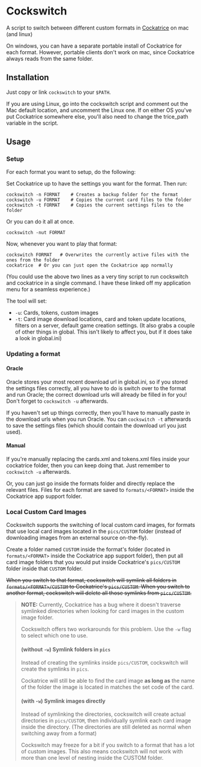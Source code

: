 # Cockswitch

A script to switch between different custom formats in [Cockatrice](https://cockatrice.github.io) on mac (and linux) 

On windows, you can have a separate portable install of Cockatrice for each format. 
However, portable clients don't work on mac, since Cockatrice always reads from the same folder.

## Installation

Just copy or link `cockswitch` to your `$PATH`.

If you are using Linux, go into the cockswitch script and comment out the Mac default location, and uncomment the Linux one. 
If on either OS you've put Cockatrice somewhere else, you'll also need to change the trice_path variable in the script.

## Usage

### Setup

For each format you want to setup, do the following:

Set Cockatrice up to have the settings you want for the format. Then run:
```shell
cockswitch -n FORMAT	# Creates a backup folder for the format
cockswitch -u FORMAT	# Copies the current card files to the folder
cockswitch -t FORMAT	# Copies the current settings files to the folder
```

Or you can do it all at once. 
```shell
cockswitch -nut FORMAT
```

Now, whenever you want to play that format:
```shell 
cockswitch FORMAT	# Overwrites the currently active files with the ones from the folder
cockatrice	# Or you can just open the Cockatrice app normally
```

(You could use the above two lines as a very tiny script to run cockswitch and cockatrice in a single command. 
I have these linked off my application menu for a seamless experience.)

The tool will set: 
* `-u`: Cards, tokens, custom images
* `-t`: Card image download locations, card and token update locations, filters on a server, default game creation settings. 
  (It also grabs a couple of other things in global. This isn't likely to affect you, but if it does take a look in global.ini)

### Updating a format

#### Oracle

Oracle stores your most recent download url in global.ini, so if you stored the settings files correctly, 
all you have to do is switch over to the format and run Oracle; the correct download urls will already be filled in for you! 
Don't forget to `cockswitch -u` afterwards.

If you haven't set up things correctly, then you'll have to manually paste in the download urls when you run Oracle. 
You can `cockswitch -t` afterwards to save the settings files (which should contain the download url you just used).

#### Manual

If you're manually replacing the cards.xml and tokens.xml files inside your cockatrice folder, then you can keep doing that. 
Just remember to `cockswitch -u` afterwards.

Or, you can just go inside the formats folder and directly replace the relevant files. 
Files for each format are saved to `formats/<FORMAT>` inside the Cockatrice app support folder.

### Local Custom Card Images

Cockswitch supports the switching of local custom card images, for formats that use local card images located in the `pics/CUSTOM` folder 
(instead of downloading images from an external source on-the-fly).

Create a folder named `CUSTOM` inside the format's folder (located in `formats/<FORMAT>` inside the Cockatrice app support folder),
then put all card image folders that you would put inside Cockatrice's `pics/CUSTOM` folder inside that `CUSTOM` folder.

~~When you switch to that format, cockswitch will symlink all folders in `formats/<FORMAT>/CUSTOM` to Cockatrice's `pics/CUSTOM`.
When you switch to another format, cockswitch will delete all those symlinks from `pics/CUSTOM`.~~

> **NOTE:** Currently, Cockatrice has a bug where it doesn't traverse symlinked directories when looking for card images in the custom image folder.
>
> Cockswitch offers two workarounds for this problem. Use the `-w` flag to select which one to use.
>
> #### (without `-w`) Symlink folders in `pics`
>
> Instead of creating the symlinks inside `pics/CUSTOM`, cockswitch will create the symlinks in `pics`.
>
> Cockatrice will still be able to find the card image **as long as** the name of the folder the image is located in matches the set code of the card.
>
> #### (with `-w`) Symlink images directly
>
> Instead of symlinking the directories, cockswitch will create actual directories in `pics/CUSTOM`, 
> then individually symlink each card image inside the directory.
> (The directories are still deleted as normal when switching away from a format)
> 
> Cockswitch may freeze for a bit if you switch to a format that has a lot of custom images.
> This also means cockswitch will not work with more than one level of nesting inside the CUSTOM folder.

